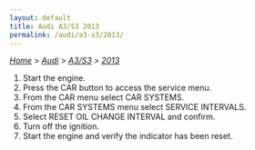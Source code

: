 ```yaml
---
layout: default
title: Audi A3/S3 2013
permalink: /audi/a3-s3/2013/
---
```

[*Home*](/) > [*Audi*](/audi/) > [*A3/S3*](/audi/a3-s3/) > [*2013*](/audi/a3-s3/2013/)
1. Start the engine.
2. Press the CAR button to access the service menu.
3. From the CAR menu select CAR SYSTEMS.
4. From the CAR SYSTEMS menu select SERVICE INTERVALS.
5. Select RESET OIL CHANGE INTERVAL and confirm.
6. Turn off the ignition.
7. Start the engine and verify the indicator has been reset.
